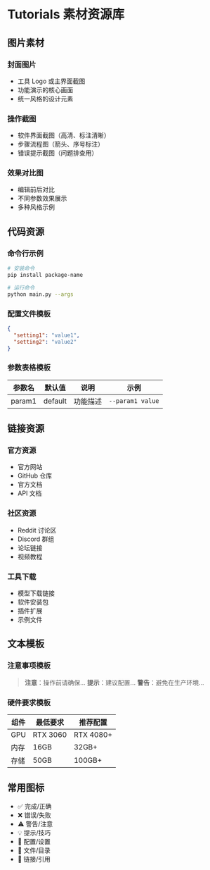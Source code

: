 # Tutorials 素材资源库

## 图片素材
### 封面图片
- 工具 Logo 或主界面截图
- 功能演示的核心画面
- 统一风格的设计元素

### 操作截图
- 软件界面截图（高清、标注清晰）
- 步骤流程图（箭头、序号标注）
- 错误提示截图（问题排查用）

### 效果对比图
- 编辑前后对比
- 不同参数效果展示
- 多种风格示例

## 代码资源
### 命令行示例
```bash
# 安装命令
pip install package-name

# 运行命令
python main.py --args
```

### 配置文件模板
```json
{
  "setting1": "value1",
  "setting2": "value2"
}
```

### 参数表格模板
| 参数名 | 默认值 | 说明 | 示例 |
|--------|--------|------|------|
| param1 | default | 功能描述 | `--param1 value` |

## 链接资源
### 官方资源
- 官方网站
- GitHub 仓库
- 官方文档
- API 文档

### 社区资源
- Reddit 讨论区
- Discord 群组
- 论坛链接
- 视频教程

### 工具下载
- 模型下载链接
- 软件安装包
- 插件扩展
- 示例文件

## 文本模板
### 注意事项模板
> **注意**：操作前请确保...
> **提示**：建议配置...
> **警告**：避免在生产环境...

### 硬件要求模板
| 组件 | 最低要求 | 推荐配置 |
|------|----------|----------|
| GPU | RTX 3060 | RTX 4080+ |
| 内存 | 16GB | 32GB+ |
| 存储 | 50GB | 100GB+ |

## 常用图标
- ✅ 完成/正确
- ❌ 错误/失败  
- ⚠️ 警告/注意
- 💡 提示/技巧
- 🔧 配置/设置
- 📁 文件/目录
- 🔗 链接/引用
